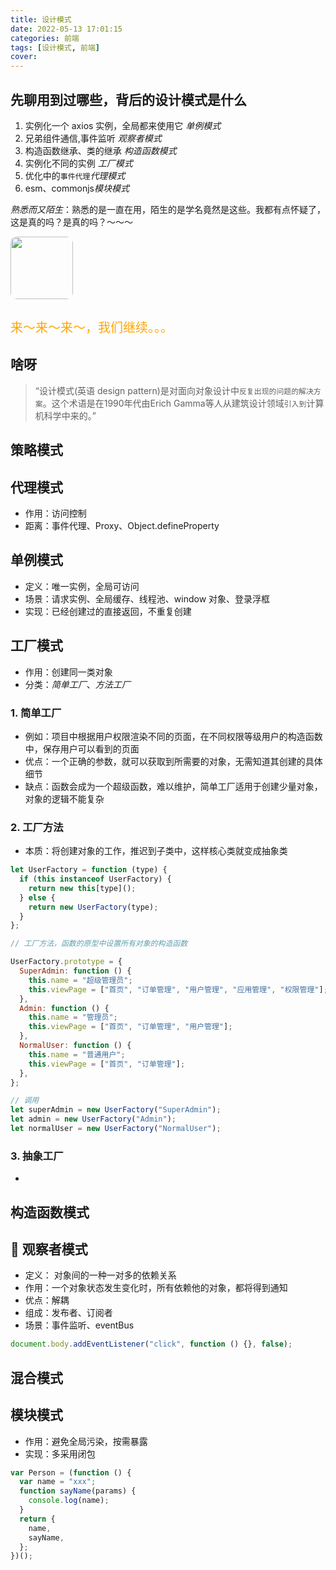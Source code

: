```yaml
---
title: 设计模式
date: 2022-05-13 17:01:15
categories: 前端
tags: [设计模式, 前端]
cover:
---
```


## 先聊用到过哪些，背后的设计模式是什么

1. 实例化一个 axios 实例，全局都来使用它 _单例模式_
2. 兄弟组件通信,事件监听 _观察者模式_
3. 构造函数继承、类的继承 _构造函数模式_
4. 实例化不同的实例 _工厂模式_
5. 优化中的`事件代理`_代理模式_
6. esm、commonjs*模块模式*
  
*熟悉而又陌生*：熟悉的是一直在用，陌生的是学名竟然是这些。我都有点怀疑了，这是真的吗？是真的吗？～～～

<img 
   src="https://img1.baidu.com/it/u=1902986975,2375222058&fm=253&fmt=auto&app=138&f=JPEG?w=535&h=500" 
   width=100 style="border-radius: 10px" 
   />

   <div style="font-size: 20px; color: orange;margin-top: 30px">来～来～来～，我们继续。。。</div>

## 啥呀
>“设计模式(英语 design pattern)是对面向对象设计中`反复出现的问题的解决方案`。这个术语是在1990年代由Erich Gamma等人从建筑设计领域`引入到`计算机科学中来的。”

## 策略模式

## 代理模式

- 作用：访问控制
- 距离：事件代理、Proxy、Object.defineProperty

## 单例模式

- 定义：唯一实例，全局可访问
- 场景：请求实例、全局缓存、线程池、window 对象、登录浮框
- 实现：已经创建过的直接返回，不重复创建

## 工厂模式

- 作用：创建同一类对象
- 分类：_简单工厂_、_方法工厂_

### 1. 简单工厂

- 例如：项目中根据用户权限渲染不同的页面，在不同权限等级用户的构造函数中，保存用户可以看到的页面
- 优点：一个正确的参数，就可以获取到所需要的对象，无需知道其创建的具体细节
- 缺点：函数会成为一个超级函数，难以维护，简单工厂适用于创建少量对象，对象的逻辑不能复杂

### 2. 工厂方法

- 本质：将创建对象的工作，推迟到子类中，这样核心类就变成抽象类

```js
let UserFactory = function (type) {
  if (this instanceof UserFactory) {
    return new this[type]();
  } else {
    return new UserFactory(type);
  }
};

// 工厂方法，函数的原型中设置所有对象的构造函数

UserFactory.prototype = {
  SuperAdmin: function () {
    this.name = "超级管理员";
    this.viewPage = ["首页", "订单管理", "用户管理", "应用管理", "权限管理"];
  },
  Admin: function () {
    this.name = "管理员";
    this.viewPage = ["首页", "订单管理", "用户管理"];
  },
  NormalUser: function () {
    this.name = "普通用户";
    this.viewPage = ["首页", "订单管理"];
  },
};

// 调用
let superAdmin = new UserFactory("SuperAdmin");
let admin = new UserFactory("Admin");
let normalUser = new UserFactory("NormalUser");
```

### 3. 抽象工厂

-

## 构造函数模式

## 👀 观察者模式

- 定义： 对象间的一种一对多的依赖关系
- 作用：一个对象状态发生变化时，所有依赖他的对象，都将得到通知
- 优点：解耦
- 组成：发布者、订阅者
- 场景：事件监听、eventBus

```js
document.body.addEventListener("click", function () {}, false);
```

## 混合模式

## 模块模式

- 作用：避免全局污染，按需暴露
- 实现：多采用闭包

```js
var Person = (function () {
  var name = "xxx";
  function sayName(params) {
    console.log(name);
  }
  return {
    name,
    sayName,
  };
})();
```
